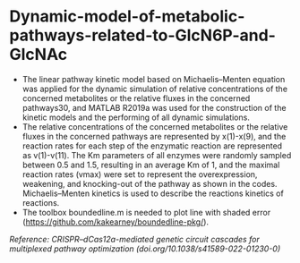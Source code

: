 # Dynamic-model-of-metabolic-pathways-related-to-GlcN6P-and-GlcNAc

- The linear pathway kinetic model based on Michaelis–Menten equation was applied for the dynamic simulation of relative concentrations of the concerned metabolites or the relative fluxes in the concerned pathways30, and MATLAB R2019a was used for the construction of the kinetic models and the performing of all dynamic simulations. 
- The relative concentrations of the concerned metabolites or the relative fluxes in the concerned pathways are represented by x(1)-x(9), and the reaction rates for each step of the enzymatic reaction are represented as v(1)-v(11). The Km parameters of all enzymes were randomly sampled between 0.5 and 1.5, resulting in an average Km of 1, and the maximal reaction rates (vmax) were set to represent the overexpression, weakening, and knocking-out of the pathway as shown in the codes. Michaelis–Menten kinetics is used to describe the reactions kinetics of reactions.
- The toolbox boundedline.m is needed to plot line with shaded error (https://github.com/kakearney/boundedline-pkg/).

*Reference: CRISPR–dCas12a-mediated genetic circuit cascades for multiplexed pathway optimization (doi.org/10.1038/s41589-022-01230-0)*
